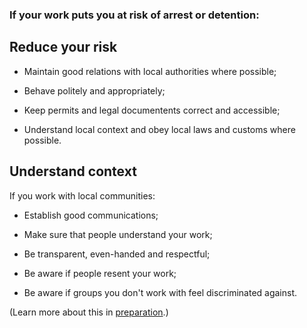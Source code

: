 [Title]: # (Prevention)
[Order]: # (0)

### If your work puts you at risk of arrest or detention:  

## Reduce your risk

*   Maintain good relations with local authorities where possible;

*   Behave politely and appropriately;

*   Keep permits and legal documentents correct and accessible;

*   Understand local context and obey local laws and customs where possible.

## Understand context

If you work with local communities: 

*	Establish good communications;

*	Make sure that people understand your work;  

*	Be transparent, even-handed and respectful;

*	Be aware if people resent your work;

*	Be aware if groups you don't work with feel discriminated against. 

(Learn more about this in [preparation](umbrella://lesson/preparation).) 